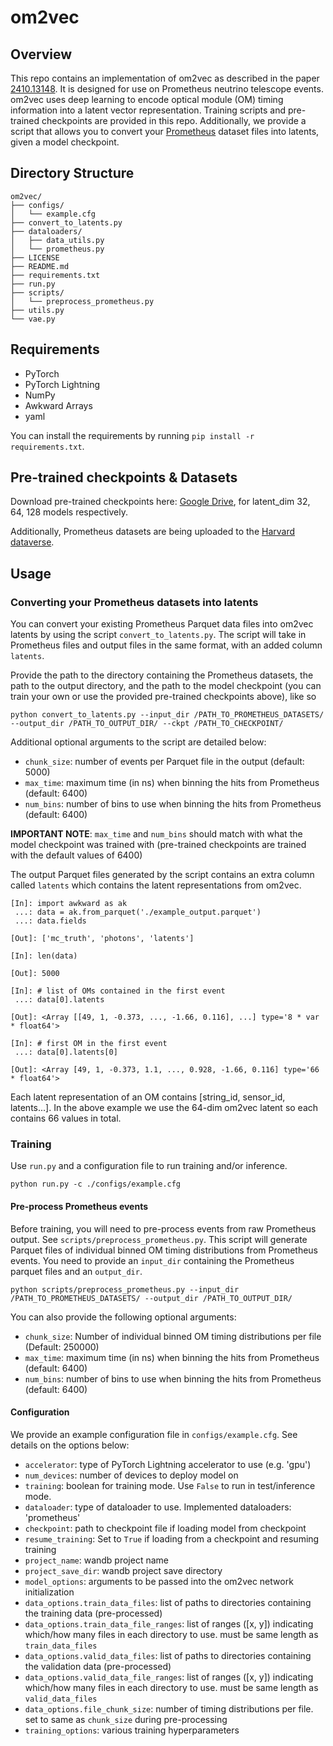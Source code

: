 # om2vec

## Overview

This repo contains an implementation of om2vec as described in the paper [2410.13148](https://arxiv.org/abs/2410.13148). It is designed for use on Prometheus neutrino telescope events. om2vec uses deep learning to encode optical module (OM) timing information into a latent vector representation. Training scripts and pre-trained checkpoints are provided in this repo. Additionally, we provide a script that allows you to convert your [Prometheus](https://github.com/Harvard-Neutrino/prometheus) dataset files into latents, given a model checkpoint. 

## Directory Structure

```
om2vec/
├── configs/
│   └── example.cfg
├── convert_to_latents.py
├── dataloaders/
│   ├── data_utils.py
│   └── prometheus.py
├── LICENSE
├── README.md
├── requirements.txt
├── run.py
├── scripts/
│   └── preprocess_prometheus.py
├── utils.py
└── vae.py
```

## Requirements

- PyTorch
- PyTorch Lightning
- NumPy
- Awkward Arrays
- yaml

You can install the requirements by running `pip install -r requirements.txt`.

## Pre-trained checkpoints & Datasets

Download pre-trained checkpoints here: [Google Drive](https://drive.google.com/drive/folders/1xSpbDQEmTRJ45xJNLwFkJnQAjgkjs4aB?usp=sharing), for latent_dim 32, 64, 128 models respectively.

Additionally, Prometheus datasets are being uploaded to the [Harvard dataverse](https://dataverse.harvard.edu/dataset.xhtml?persistentId=doi:10.7910/DVN/NP1D9W&faces-redirect=true).

## Usage

### Converting your Prometheus datasets into latents

You can convert your existing Prometheus Parquet data files into om2vec latents by using the script `convert_to_latents.py`. The script will take in Prometheus files and output files in the same format, with an added column `latents`. 

Provide the path to the directory containing the Prometheus datasets, the path to the output directory, and the path to the model checkpoint (you can train your own or use the provided pre-trained checkpoints above), like so

`python convert_to_latents.py --input_dir /PATH_TO_PROMETHEUS_DATASETS/ --output_dir /PATH_TO_OUTPUT_DIR/ --ckpt /PATH_TO_CHECKPOINT/`

Additional optional arguments to the script are detailed below:
- `chunk_size`: number of events per Parquet file in the output (default: 5000)
- `max_time`: maximum time (in ns) when binning the hits from Prometheus (default: 6400)
- `num_bins`: number of bins to use when binning the hits from Prometheus (default: 6400)

**IMPORTANT NOTE**: `max_time` and `num_bins` should match with what the model checkpoint was trained with (pre-trained checkpoints are trained with the default values of 6400)

The output Parquet files generated by the script contains an extra column called `latents` which contains the latent representations from om2vec.

```
[In]: import awkward as ak
 ...: data = ak.from_parquet('./example_output.parquet')
 ...: data.fields

[Out]: ['mc_truth', 'photons', 'latents']

[In]: len(data)

[Out]: 5000

[In]: # list of OMs contained in the first event
 ...: data[0].latents

[Out]: <Array [[49, 1, -0.373, ..., -1.66, 0.116], ...] type='8 * var * float64'>

[In]: # first OM in the first event
 ...: data[0].latents[0]

[Out]: <Array [49, 1, -0.373, 1.1, ..., 0.928, -1.66, 0.116] type='66 * float64'>
```

Each latent representation of an OM contains [string_id, sensor_id, latents...]. In the above example we use the 64-dim om2vec latent so each contains 66 values in total. 

### Training

Use `run.py` and a configuration file to run training and/or inference.

`python run.py -c ./configs/example.cfg`

#### Pre-process Prometheus events

Before training, you will need to pre-process events from raw Prometheus output. See `scripts/preprocess_prometheus.py`. This script will generate Parquet files of individual binned OM timing distributions from Prometheus events. You need to provide an `input_dir` containing the Prometheus parquet files and an `output_dir`.

`python scripts/preprocess_prometheus.py --input_dir /PATH_TO_PROMETHEUS_DATASETS/ --output_dir /PATH_TO_OUTPUT_DIR/`

You can also provide the following optional arguments:
- `chunk_size`: Number of individual binned OM timing distributions per file (Default: 250000)
- `max_time`: maximum time (in ns) when binning the hits from Prometheus (default: 6400)
- `num_bins`: number of bins to use when binning the hits from Prometheus (default: 6400)

#### Configuration

We provide an example configuration file in `configs/example.cfg`. See details on the options below:
- `accelerator`: type of PyTorch Lightning accelerator to use (e.g. 'gpu')
- `num_devices`: number of devices to deploy model on
- `training`: boolean for training mode. Use `False` to run in test/inference mode.
- `dataloader`: type of dataloader to use. Implemented dataloaders: 'prometheus'
- `checkpoint`: path to checkpoint file if loading model from checkpoint
- `resume_training`: Set to `True` if loading from a checkpoint and resuming training
- `project_name`: wandb project name
- `project_save_dir`: wandb project save directory
- `model_options`: arguments to be passed into the om2vec network initialization
- `data_options.train_data_files`: list of paths to directories containing the training data (pre-processed)
- `data_options.train_data_file_ranges`: list of ranges ([x, y]) indicating which/how many files in each directory to use. must be same length as `train_data_files`
- `data_options.valid_data_files`: list of paths to directories containing the validation data (pre-processed)
- `data_options.valid_data_file_ranges`: list of ranges ([x, y]) indicating which/how many files in each directory to use. must be same length as `valid_data_files`
- `data_options.file_chunk_size`: number of timing distributions per file. set to same as `chunk_size` during pre-processing
- `training_options`: various training hyperparameters

